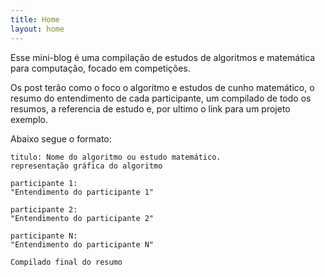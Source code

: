```yaml
---
title: Home
layout: home
---
```


Esse mini-blog é uma compilação de estudos de algoritmos e matemática para 
computação, focado em competições.

Os post terão como o foco o algoritmo e estudos de cunho matemático, o resumo 
do entendimento de cada participante, um compilado de todo os resumos, 
a referencia de estudo e, por ultimo o link para um projeto exemplo.

Abaixo segue o formato:

```
titulo: Nome do algoritmo ou estudo matemático.
representação gráfica do algoritmo

participante 1:
"Entendimento do participante 1"

participante 2:
"Entendimento do participante 2"

participante N:
"Entendimento do participante N"

Compilado final do resumo
```





